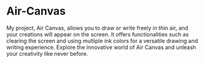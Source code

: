 # Air-Canvas
My project, Air Canvas, allows you to draw or write freely in thin air, and your creations will appear on the screen. It offers functionalities such as clearing the screen and using multiple ink colors for a versatile drawing and writing experience. Explore the innovative world of Air Canvas and unleash your creativity like never before.
